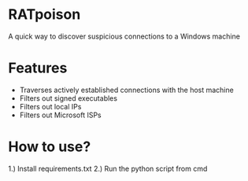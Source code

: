 # RATpoison
A quick way to discover suspicious connections to a Windows machine

# Features
- Traverses actively established connections with the host machine
- Filters out signed executables
- Filters out local IPs
- Filters out Microsoft ISPs

# How to use?
1.) Install requirements.txt
2.) Run the python script from cmd
